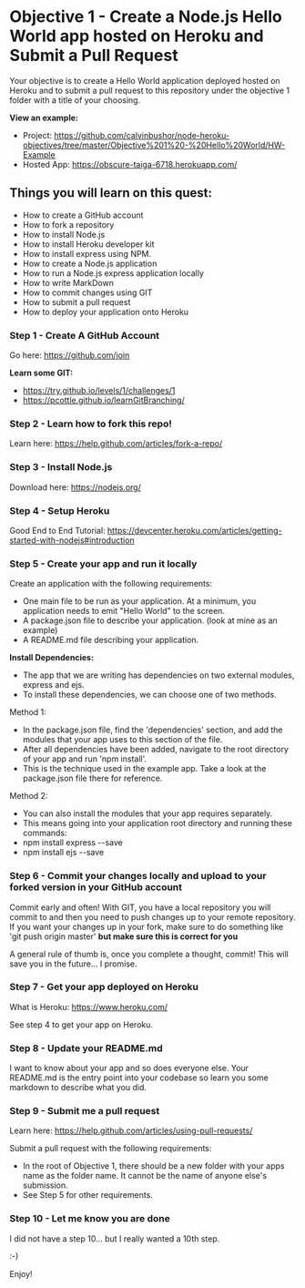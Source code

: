 Objective 1 - Create a Node.js Hello World app hosted on Heroku and Submit a Pull Request
====================================

Your objective is to create a Hello World application deployed hosted on Heroku and to submit a pull request to this repository under the objective 1 folder with a title of your choosing.

**View an example:**
* Project: https://github.com/calvinbushor/node-heroku-objectives/tree/master/Objective%201%20-%20Hello%20World/HW-Example
* Hosted App: https://obscure-taiga-6718.herokuapp.com/


Things you will learn on this quest:
------------------------------------
* How to create a GitHub account
* How to fork a repository
* How to install Node.js
* How to install Heroku developer kit
* How to install express using NPM.
* How to create a Node.js application
* How to run a Node.js express application locally
* How to write MarkDown
* How to commit changes using GIT
* How to submit a pull request
* How to deploy your application onto Heroku


### Step 1 - Create A GitHub Account
Go here: https://github.com/join

**Learn some GIT:**
* https://try.github.io/levels/1/challenges/1
* https://pcottle.github.io/learnGitBranching/

### Step 2 - Learn how to fork this repo!
Learn here: https://help.github.com/articles/fork-a-repo/

### Step 3 - Install Node.js
Download here: https://nodejs.org/

### Step 4 - Setup Heroku
Good End to End Tutorial: https://devcenter.heroku.com/articles/getting-started-with-nodejs#introduction

### Step 5 - Create your app and run it locally
Create an application with the following requirements:

* One main file to be run as your application. At a minimum, you application needs to emit "Hello World" to the screen.
* A package.json file to describe your application. (look at mine as an example)
* A README.md file describing your application.

**Install Dependencies:**
* The app that we are writing has dependencies on two external modules, express and ejs.
* To install these dependencies, we can choose one of two methods.

Method 1:
* In the package.json file, find the 'dependencies' section, and add the modules that your app uses to this section of the file.
* After all dependencies have been added, navigate to the root directory of your app and run 'npm install'.
* This is the technique used in the example app. Take a look at the package.json file there for reference.

Method 2:
* You can also install the modules that your app requires separately.
* This means going into your application root directory and running these commands:
* npm install express --save
* npm install ejs --save

### Step 6 - Commit your changes locally and upload to your forked version in your GitHub account
Commit early and often! With GIT, you have a local repository you will commit to and then you need to push changes up to your remote repository. If you want your changes up in your fork, make sure to do something like 'git push origin master' **but make sure this is correct for you**

A general rule of thumb is, once you complete a thought, commit! This will save you in the future... I promise.

### Step 7 - Get your app deployed on Heroku
What is Heroku: https://www.heroku.com/

See step 4 to get your app on Heroku.

### Step 8 - Update your README.md
I want to know about your app and so does everyone else. Your README.md is the entry point into your codebase so learn you some markdown to describe what you did.

### Step 9 - Submit me a pull request
Learn here: https://help.github.com/articles/using-pull-requests/

Submit a pull request with the following requirements:
* In the root of Objective 1, there should be a new folder with your apps name as the folder name. It cannot be the name of anyone else's submission.
* See Step 5 for other requirements.

### Step 10 - Let me know you are done
I did not have a step 10... but I really wanted a 10th step.

:-)

Enjoy!

